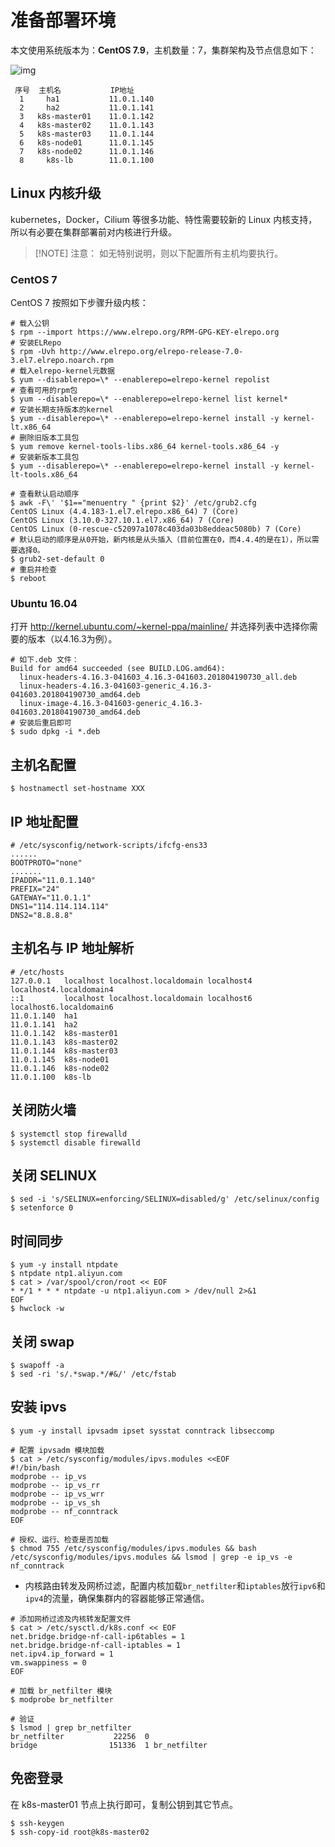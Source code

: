 # 准备部署环境

本文使用系统版本为：**CentOS 7.9**，主机数量：7，集群架构及节点信息如下：

![img](/kubeadm-1.png)



```
 序号  主机名           IP地址 
  1     ha1           11.0.1.140 
  2     ha2           11.0.1.141 
  3   k8s-master01    11.0.1.142 
  4   k8s-master02    11.0.1.143 
  5   k8s-master03    11.0.1.144 
  6   k8s-node01      11.0.1.145 
  7   k8s-node02      11.0.1.146 
  8     k8s-lb        11.0.1.100 
```


## Linux 内核升级

kubernetes，Docker，Cilium 等很多功能、特性需要较新的 Linux 内核支持，所以有必要在集群部署前对内核进行升级。

> [!NOTE] 注意：
> 如无特别说明，则以下配置所有主机均要执行。


### CentOS 7 
CentOS 7 按照如下步骤升级内核：
```shell
# 载入公钥
$ rpm --import https://www.elrepo.org/RPM-GPG-KEY-elrepo.org
# 安装ELRepo
$ rpm -Uvh http://www.elrepo.org/elrepo-release-7.0-3.el7.elrepo.noarch.rpm
# 载入elrepo-kernel元数据
$ yum --disablerepo=\* --enablerepo=elrepo-kernel repolist
# 查看可用的rpm包
$ yum --disablerepo=\* --enablerepo=elrepo-kernel list kernel*
# 安装长期支持版本的kernel
$ yum --disablerepo=\* --enablerepo=elrepo-kernel install -y kernel-lt.x86_64
# 删除旧版本工具包
$ yum remove kernel-tools-libs.x86_64 kernel-tools.x86_64 -y
# 安装新版本工具包
$ yum --disablerepo=\* --enablerepo=elrepo-kernel install -y kernel-lt-tools.x86_64

# 查看默认启动顺序
$ awk -F\' '$1=="menuentry " {print $2}' /etc/grub2.cfg  
CentOS Linux (4.4.183-1.el7.elrepo.x86_64) 7 (Core)  
CentOS Linux (3.10.0-327.10.1.el7.x86_64) 7 (Core)  
CentOS Linux (0-rescue-c52097a1078c403da03b8eddeac5080b) 7 (Core)
# 默认启动的顺序是从0开始，新内核是从头插入（目前位置在0，而4.4.4的是在1），所以需要选择0。
$ grub2-set-default 0  
# 重启并检查
$ reboot
```

### Ubuntu 16.04
打开 http://kernel.ubuntu.com/~kernel-ppa/mainline/ 并选择列表中选择你需要的版本（以4.16.3为例）。

```shell
# 如下.deb 文件：
Build for amd64 succeeded (see BUILD.LOG.amd64):
  linux-headers-4.16.3-041603_4.16.3-041603.201804190730_all.deb
  linux-headers-4.16.3-041603-generic_4.16.3-041603.201804190730_amd64.deb
  linux-image-4.16.3-041603-generic_4.16.3-041603.201804190730_amd64.deb
# 安装后重启即可
$ sudo dpkg -i *.deb
```

## 主机名配置
```shell
$ hostnamectl set-hostname XXX
```

## IP 地址配置
```shell
# /etc/sysconfig/network-scripts/ifcfg-ens33
......
BOOTPROTO="none"
.......
IPADDR="11.0.1.140"
PREFIX="24"
GATEWAY="11.0.1.1"
DNS1="114.114.114.114"
DNS2="8.8.8.8"
```

## 主机名与 IP 地址解析
```shell
# /etc/hosts
127.0.0.1   localhost localhost.localdomain localhost4 localhost4.localdomain4
::1         localhost localhost.localdomain localhost6 localhost6.localdomain6
11.0.1.140  ha1
11.0.1.141  ha2
11.0.1.142  k8s-master01
11.0.1.143  k8s-master02
11.0.1.144  k8s-master03
11.0.1.145  k8s-node01
11.0.1.146  k8s-node02
11.0.1.100  k8s-lb 
```

## 关闭防火墙
```shell
$ systemctl stop firewalld
$ systemctl disable firewalld
```

## 关闭 SELINUX
```shell
$ sed -i 's/SELINUX=enforcing/SELINUX=disabled/g' /etc/selinux/config
$ setenforce 0
```

## 时间同步
```shell
$ yum -y install ntpdate
$ ntpdate ntp1.aliyun.com
$ cat > /var/spool/cron/root << EOF
* */1 * * * ntpdate -u ntp1.aliyun.com > /dev/null 2>&1
EOF
$ hwclock -w
```

## 关闭 swap
```shell
$ swapoff -a  
$ sed -ri 's/.*swap.*/#&/' /etc/fstab
```

## 安装 ipvs
```shell
$ yum -y install ipvsadm ipset sysstat conntrack libseccomp

# 配置 ipvsadm 模块加载
$ cat > /etc/sysconfig/modules/ipvs.modules <<EOF
#!/bin/bash
modprobe -- ip_vs
modprobe -- ip_vs_rr
modprobe -- ip_vs_wrr
modprobe -- ip_vs_sh
modprobe -- nf_conntrack
EOF

# 授权、运行、检查是否加载
$ chmod 755 /etc/sysconfig/modules/ipvs.modules && bash /etc/sysconfig/modules/ipvs.modules && lsmod | grep -e ip_vs -e nf_conntrack
```

- 内核路由转发及网桥过滤，配置内核加载`br_netfilter`和`iptables`放行`ipv6`和`ipv4`的流量，确保集群内的容器能够正常通信。
```shell
# 添加网桥过滤及内核转发配置文件
$ cat > /etc/sysctl.d/k8s.conf << EOF
net.bridge.bridge-nf-call-ip6tables = 1
net.bridge.bridge-nf-call-iptables = 1
net.ipv4.ip_forward = 1
vm.swappiness = 0
EOF

# 加载 br_netfilter 模块
$ modprobe br_netfilter

# 验证
$ lsmod | grep br_netfilter
br_netfilter           22256  0
bridge                151336  1 br_netfilter
```

## 免密登录
在 k8s-master01 节点上执行即可，复制公钥到其它节点。
```shell
$ ssh-keygen
$ ssh-copy-id root@k8s-master02
```